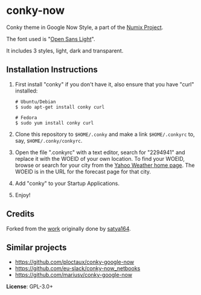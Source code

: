 # conky-now
Conky theme in Google Now Style, a part of the [Numix Project](https://numixproject.org/).

The font used is "[Open Sans Light](http://www.opensans.com/)".

It includes 3 styles, light, dark and transparent.

## Installation Instructions

1. First install "conky" if you don't have it, also ensure that you have "curl" installed:

       # Ubuntu/Debian
       $ sudo apt-get install conky curl

       # Fedora
       $ sudo yum install conky curl
2. Clone this repository to `$HOME/.conky` and make a link `$HOME/.conkyrc` to, say, `$HOME/.conky/conkyrc`.
3. Open the file ".conkyrc" with a text editor, search for "2294941" and replace it with the WOEID of your own location.
To find your WOEID, browse or search for your city from the [Yahoo Weather home page](https://weather.yahoo.com/).
The WOEID is in the URL for the forecast page for that city.
4. Add "conky" to your Startup Applications.
5. Enjoy!

## Credits

Forked from the [work](http://satya164.deviantart.com/art/Conky-Google-Now-366545753) originally done by [satya164](http://satya164.deviantart.com/).

## Similar projects

- https://github.com/ploctaux/conky-google-now
- https://github.com/eu-slack/conky-now_netbooks
- https://github.com/mariusv/conky-google-now

**License**: GPL-3.0+
